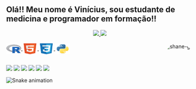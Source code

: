 ## Olá!! Meu nome é Vinícius, sou estudante de medicina e programador em formação!!
<div align="center">
  <a href="https://github.com/viniciussleal">
  <img height="180em" src="https://github-readme-stats.vercel.app/api?username=viniciussleal&show_icons=true&theme=dark&include_all_commits=true&count_private=true"/>
  <img height="180em" src="https://github-readme-stats.vercel.app/api/top-langs/?username=viniciussleal&layout=compact&langs_count=7&theme=dark"/>
</div>
<div style="display: inline_block"><br>
  <img align="center" alt="vini-r" height="30" width="40" src="https://raw.githubusercontent.com/devicons/devicon/master/icons/r/r-original.svg">
  <img align="center" alt="vini-HTML" height="30" width="40" src="https://raw.githubusercontent.com/devicons/devicon/master/icons/html5/html5-original.svg">
  <img align="center" alt="vini-CSS" height="30" width="40" src="https://raw.githubusercontent.com/devicons/devicon/master/icons/css3/css3-original.svg">
  <img align="center" alt="vini-Python" height="30" width="40" src="https://raw.githubusercontent.com/devicons/devicon/master/icons/python/python-original.svg">
  <img align="right" alt="shane-gif" height="150" style="border-radius:50px;" src="https://i.pinimg.com/originals/b2/03/db/b203db413b35f5e3424bf2b5820e6fca.gif">
</div>
  
  ##
 
<div> 
  <a href="https://www.youtube.com/channel/UCr8mocHrshWnhnne4Kn052Q" target="_blank"><img src="https://img.shields.io/badge/YouTube-FF0000?style=for-the-badge&logo=youtube&logoColor=white" target="_blank"></a>
  <a href="https://instagram.com/viniciussleal" target="_blank"><img src="https://img.shields.io/badge/-Instagram-%23E4405F?style=for-the-badge&logo=instagram&logoColor=white" target="_blank"></a>
 	<a href="https://www.twitch.tv/leal_nescau" target="_blank"><img src="https://img.shields.io/badge/Twitch-9146FF?style=for-the-badge&logo=twitch&logoColor=white" target="_blank"></a>
 <a href="https://discord.gg/PGjkcVZ5" target="_blank"><img src="https://img.shields.io/badge/Discord-7289DA?style=for-the-badge&logo=discord&logoColor=white" target="_blank"></a> 
  <a href = "mailto:cruz.vinicius@ufba.br"><img src="https://img.shields.io/badge/-Gmail-%23333?style=for-the-badge&logo=gmail&logoColor=white" target="_blank"></a>
  <a href="www.linkedin.com/in/vinícius-leal-borges-da-cruz" target="_blank"><img src="https://img.shields.io/badge/-LinkedIn-%230077B5?style=for-the-badge&logo=linkedin&logoColor=white" target="_blank"></a>

![Snake animation](https://github.com/viniciussleal/viniciussleal/blob/output/github-contribution-grid-snake.svg)

  </div>
